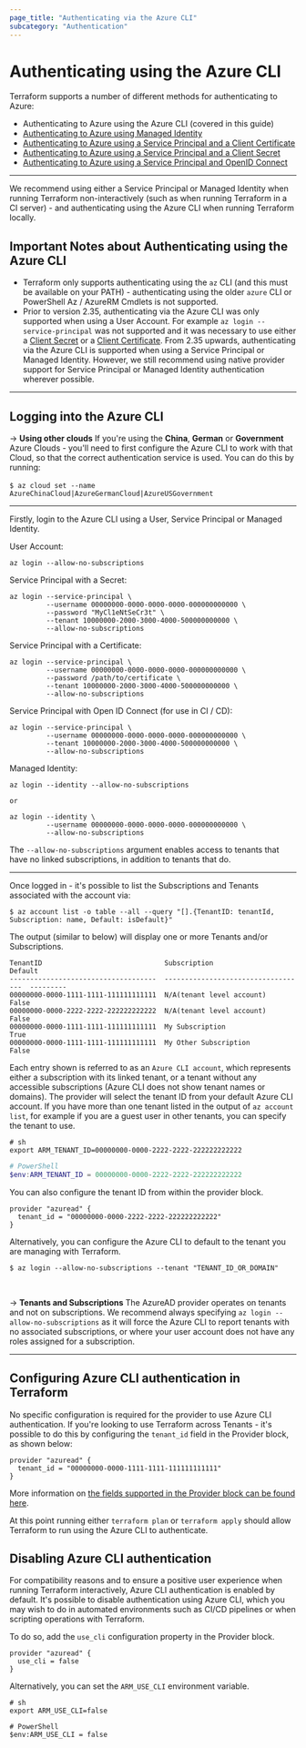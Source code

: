 ```yaml
---
page_title: "Authenticating via the Azure CLI"
subcategory: "Authentication"
---
```


# Authenticating using the Azure CLI

Terraform supports a number of different methods for authenticating to Azure:

* Authenticating to Azure using the Azure CLI (covered in this guide)
* [Authenticating to Azure using Managed Identity](managed_service_identity.html)
* [Authenticating to Azure using a Service Principal and a Client Certificate](service_principal_client_certificate.html)
* [Authenticating to Azure using a Service Principal and a Client Secret](service_principal_client_secret.html)
* [Authenticating to Azure using a Service Principal and OpenID Connect](service_principal_oidc.html)

---

We recommend using either a Service Principal or Managed Identity when running Terraform non-interactively (such as when running Terraform in a CI server) - and authenticating using the Azure CLI when running Terraform locally.

## Important Notes about Authenticating using the Azure CLI

* Terraform only supports authenticating using the `az` CLI (and this must be available on your PATH) - authenticating using the older `azure` CLI or PowerShell Az / AzureRM Cmdlets is not supported.
* Prior to version 2.35, authenticating via the Azure CLI was only supported when using a User Account. For example `az login --service-principal` was not supported and it was necessary to use either a [Client Secret](service_principal_client_secret.html) or a [Client Certificate](service_principal_client_certificate.html). From 2.35 upwards, authenticating via the Azure CLI is supported when using a Service Principal or Managed Identity. However, we still recommend using native provider support for Service Principal or Managed Identity authentication wherever possible.

---

## Logging into the Azure CLI

-> **Using other clouds** If you're using the **China**, **German** or **Government** Azure Clouds - you'll need to first configure the Azure CLI to work with that Cloud, so that the correct authentication service is used.  You can do this by running: <br><br>`$ az cloud set --name AzureChinaCloud|AzureGermanCloud|AzureUSGovernment`

---

Firstly, login to the Azure CLI using a User, Service Principal or Managed Identity.

User Account:

```shell
az login --allow-no-subscriptions
```

Service Principal with a Secret:

```shell
az login --service-principal \
         --username 00000000-0000-0000-0000-000000000000 \
         --password "MyCl1eNtSeCr3t" \
         --tenant 10000000-2000-3000-4000-500000000000 \
         --allow-no-subscriptions
```

Service Principal with a Certificate:

```shell
az login --service-principal \
         --username 00000000-0000-0000-0000-000000000000 \
         --password /path/to/certificate \
         --tenant 10000000-2000-3000-4000-500000000000 \
         --allow-no-subscriptions
```

Service Principal with Open ID Connect (for use in CI / CD):

```shell
az login --service-principal \
         --username 00000000-0000-0000-0000-000000000000 \
         --tenant 10000000-2000-3000-4000-500000000000 \
         --allow-no-subscriptions
```

Managed Identity:

```shell
az login --identity --allow-no-subscriptions

or

az login --identity \
         --username 00000000-0000-0000-0000-000000000000 \
         --allow-no-subscriptions
```

The `--allow-no-subscriptions` argument enables access to tenants that have no linked subscriptions, in addition to tenants that do.

---

Once logged in - it's possible to list the Subscriptions and Tenants associated with the account via:

```shell-session
$ az account list -o table --all --query "[].{TenantID: tenantId, Subscription: name, Default: isDefault}"
```

The output (similar to below) will display one or more Tenants and/or Subscriptions.

```
TenantID                              Subscription                         Default
------------------------------------  -----------------------------------  ---------
00000000-0000-1111-1111-111111111111  N/A(tenant level account)            False
00000000-0000-2222-2222-222222222222  N/A(tenant level account)            False
00000000-0000-1111-1111-111111111111  My Subscription                      True
00000000-0000-1111-1111-111111111111  My Other Subscription                False
```

Each entry shown is referred to as an `Azure CLI account`, which represents either a subscription with its linked tenant, or a tenant without any accessible subscriptions (Azure CLI does not show tenant names or domains). The provider will select the tenant ID from your default Azure CLI account. If you have more than one tenant listed in the output of `az account list`, for example if you are a guest user in other tenants, you can specify the tenant to use.

```shell-session
# sh
export ARM_TENANT_ID=00000000-0000-2222-2222-222222222222
```
```powershell
# PowerShell
$env:ARM_TENANT_ID = 00000000-0000-2222-2222-222222222222
```

You can also configure the tenant ID from within the provider block.

```hcl
provider "azuread" {
  tenant_id = "00000000-0000-2222-2222-222222222222"
}
```

Alternatively, you can configure the Azure CLI to default to the tenant you are managing with Terraform.

```shell-session
$ az login --allow-no-subscriptions --tenant "TENANT_ID_OR_DOMAIN"
```

<br>

-> **Tenants and Subscriptions** The AzureAD provider operates on tenants and not on subscriptions. We recommend always specifying `az login --allow-no-subscriptions` as it will force the Azure CLI to report tenants with no associated subscriptions, or where your user account does not have any roles assigned for a subscription.

---

## Configuring Azure CLI authentication in Terraform

No specific configuration is required for the provider to use Azure CLI authentication. If you're looking to use Terraform across Tenants - it's possible to do this by configuring the `tenant_id` field in the Provider block, as shown below:

```hcl
provider "azuread" {
  tenant_id = "00000000-0000-1111-1111-111111111111"
}
```

More information on [the fields supported in the Provider block can be found here](../index.html#argument-reference).

At this point running either `terraform plan` or `terraform apply` should allow Terraform to run using the Azure CLI to authenticate.

## Disabling Azure CLI authentication

For compatibility reasons and to ensure a positive user experience when running Terraform interactively, Azure CLI authentication is enabled by default. It's possible to disable authentication using Azure CLI, which you may wish to do in automated environments such as CI/CD pipelines or when scripting operations with Terraform.

To do so, add the `use_cli` configuration property in the Provider block.

```hcl
provider "azuread" {
  use_cli = false
}
```

Alternatively, you can set the `ARM_USE_CLI` environment variable.

```shell
# sh
export ARM_USE_CLI=false

# PowerShell
$env:ARM_USE_CLI = false
```
